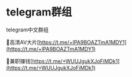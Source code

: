 # telegram群组
telegram中文群组

   👥高清AV大片[https://t.me/+lPA9BOAZTmA1MDY1](https://t.me/+lPA9BOAZTmA1MDY1)
   
   
   👥兼职赚钱[https://t.me/+WUUJgukXJoFiMDk1](https://t.me/+WUUJgukXJoFiMDk1)
